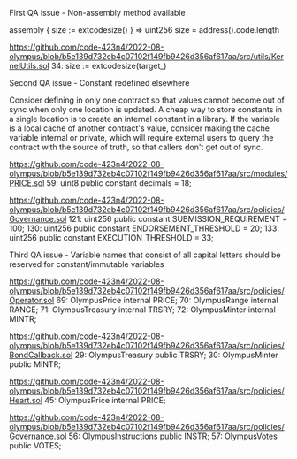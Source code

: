 First QA issue - Non-assembly method available

assembly { size := extcodesize() } => uint256 size = address().code.length

https://github.com/code-423n4/2022-08-olympus/blob/b5e139d732eb4c07102f149fb9426d356af617aa/src/utils/KernelUtils.sol
34: size := extcodesize(target_)

Second QA issue - Constant redefined elsewhere

Consider defining in only one contract so that values cannot become out of sync when only one location is updated. A cheap way to store constants in a single location is to create an internal constant in a library. If the variable is a local cache of another contract's value, consider making the cache variable internal or private, which will require external users to query the contract with the source of truth, so that callers don't get out of sync.

https://github.com/code-423n4/2022-08-olympus/blob/b5e139d732eb4c07102f149fb9426d356af617aa/src/modules/PRICE.sol
59: uint8 public constant decimals = 18;

https://github.com/code-423n4/2022-08-olympus/blob/b5e139d732eb4c07102f149fb9426d356af617aa/src/policies/Governance.sol
121: uint256 public constant SUBMISSION_REQUIREMENT = 100;
130: uint256 public constant ENDORSEMENT_THRESHOLD = 20;
133: uint256 public constant EXECUTION_THRESHOLD = 33;

Third QA issue - Variable names that consist of all capital letters should be reserved for constant/immutable variables

https://github.com/code-423n4/2022-08-olympus/blob/b5e139d732eb4c07102f149fb9426d356af617aa/src/policies/Operator.sol
69: OlympusPrice internal PRICE;
70: OlympusRange internal RANGE;
71: OlympusTreasury internal TRSRY;
72: OlympusMinter internal MINTR;

https://github.com/code-423n4/2022-08-olympus/blob/b5e139d732eb4c07102f149fb9426d356af617aa/src/policies/BondCallback.sol
29: OlympusTreasury public TRSRY;
30: OlympusMinter public MINTR;

https://github.com/code-423n4/2022-08-olympus/blob/b5e139d732eb4c07102f149fb9426d356af617aa/src/policies/Heart.sol
45: OlympusPrice internal PRICE;

https://github.com/code-423n4/2022-08-olympus/blob/b5e139d732eb4c07102f149fb9426d356af617aa/src/policies/Governance.sol
56: OlympusInstructions public INSTR;
57: OlympusVotes public VOTES;


